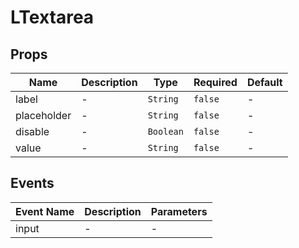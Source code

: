 # LTextarea

## Props

<!-- @vuese:LTextarea:props:start -->
|Name|Description|Type|Required|Default|
|---|---|---|---|---|
|label|-|`String`|`false`|-|
|placeholder|-|`String`|`false`|-|
|disable|-|`Boolean`|`false`|-|
|value|-|`String`|`false`|-|

<!-- @vuese:LTextarea:props:end -->


## Events

<!-- @vuese:LTextarea:events:start -->
|Event Name|Description|Parameters|
|---|---|---|
|input|-|-|

<!-- @vuese:LTextarea:events:end -->


